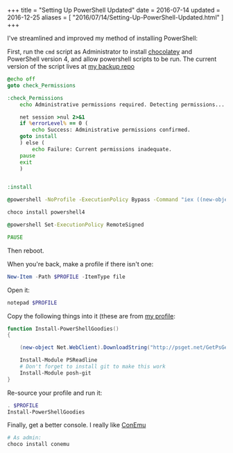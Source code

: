 +++
title = "Setting Up PowerShell Updated"
date = 2016-07-14
updated = 2016-12-25
aliases = [ "2016/07/14/Setting-Up-PowerShell-Updated.html" ]
+++

I've streamlined and improved my method of installing PowerShell:

First, run the `cmd` script as Administrator to install [chocolatey](https://chocolatey.org/)
and PowerShell version 4, and allow powershell scripts to be run.
The current version of the script lives at
[my backup repo](https://github.com/bbkane/backup/blob/master/windows/install_choco.cmd)

```cmd
@echo off
goto check_Permissions

:check_Permissions
    echo Administrative permissions required. Detecting permissions...

    net session >nul 2>&1
    if %errorLevel% == 0 (
        echo Success: Administrative permissions confirmed.
	goto install
    ) else (
        echo Failure: Current permissions inadequate.
	pause
	exit
    )


:install

@powershell -NoProfile -ExecutionPolicy Bypass -Command "iex ((new-object net.webclient).DownloadString('https://chocolatey.org/install.ps1'))" && SET PATH=%PATH%;%ALLUSERSPROFILE%\chocolatey\bin

choco install powershell4

@powershell Set-ExecutionPolicy RemoteSigned

PAUSE
```

Then reboot.

When you're back, make a profile if there isn't one:

```powershell
New-Item -Path $PROFILE -ItemType file
```

Open it:

```powershell
notepad $PROFILE
```


Copy the following things into it (these are from [my profile](https://github.com/bbkane/backup/blob/master/windows/Microsoft.PowerShell_profile.ps1):

```powershell
function Install-PowerShellGoodies()
{

    (new-object Net.WebClient).DownloadString("http://psget.net/GetPsGet.ps1") | iex

    Install-Module PSReadline
    # Don't forget to install git to make this work
    Install-Module posh-git
}
```

Re-source your profile and run it:

```powershell
. $PROFILE
Install-PowerShellGoodies
```

Finally, get a better console. I really like [ConEmu](https://conemu.github.io/)

```powershell
# As admin:
choco install conemu
```
